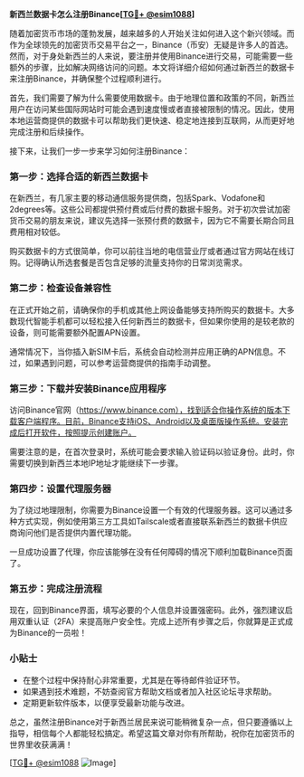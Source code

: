 **新西兰数据卡怎么注册Binance[[TG💪+ @esim1088](https://t.me/s/esim1088)]**

随着加密货币市场的蓬勃发展，越来越多的人开始关注如何进入这个新兴领域。而作为全球领先的加密货币交易平台之一，Binance（币安）无疑是许多人的首选。然而，对于身处新西兰的人来说，要注册并使用Binance进行交易，可能需要一些额外的步骤，比如解决网络访问的问题。本文将详细介绍如何通过新西兰的数据卡来注册Binance，并确保整个过程顺利进行。

首先，我们需要了解为什么需要使用数据卡。由于地理位置和政策的不同，新西兰用户在访问某些国际网站时可能会遇到速度慢或者直接被限制的情况。因此，使用本地运营商提供的数据卡可以帮助我们更快速、稳定地连接到互联网，从而更好地完成注册和后续操作。

接下来，让我们一步一步来学习如何注册Binance：

### 第一步：选择合适的新西兰数据卡

在新西兰，有几家主要的移动通信服务提供商，包括Spark、Vodafone和2degrees等。这些公司都提供预付费或后付费的数据卡服务。对于初次尝试加密货币交易的朋友来说，建议先选择一张预付费的数据卡，因为它不需要长期合同且费用相对较低。

购买数据卡的方式很简单，你可以前往当地的电信营业厅或者通过官方网站在线订购。记得确认所选套餐是否包含足够的流量支持你的日常浏览需求。

### 第二步：检查设备兼容性

在正式开始之前，请确保你的手机或其他上网设备能够支持所购买的数据卡。大多数现代智能手机都可以轻松接入任何新西兰的数据卡，但如果你使用的是较老款的设备，则可能需要额外配置APN设置。

通常情况下，当你插入新SIM卡后，系统会自动检测并应用正确的APN信息。不过，如果遇到问题，可以参考运营商提供的指南手动调整。

### 第三步：下载并安装Binance应用程序

访问Binance官网（https://www.binance.com），找到适合你操作系统的版本下载客户端程序。目前，Binance支持iOS、Android以及桌面版操作系统。安装完成后打开软件，按照提示创建账户。

需要注意的是，在首次登录时，系统可能会要求输入验证码以验证身份。此时，你需要切换到新西兰本地IP地址才能继续下一步骤。

### 第四步：设置代理服务器

为了绕过地理限制，你需要为Binance设置一个有效的代理服务器。这可以通过多种方式实现，例如使用第三方工具如Tailscale或者直接联系新西兰的数据卡供应商询问他们是否提供内置代理功能。

一旦成功设置了代理，你应该能够在没有任何障碍的情况下顺利加载Binance页面了。

### 第五步：完成注册流程

现在，回到Binance界面，填写必要的个人信息并设置强密码。此外，强烈建议启用双重认证（2FA）来提高账户安全性。完成上述所有步骤之后，你就算是正式成为Binance的一员啦！

### 小贴士

- 在整个过程中保持耐心非常重要，尤其是在等待邮件验证环节。
- 如果遇到技术难题，不妨查阅官方帮助文档或者加入社区论坛寻求帮助。
- 定期更新软件版本，以便享受最新功能与改进。

总之，虽然注册Binance对于新西兰居民来说可能稍微复杂一点，但只要遵循以上指导，相信每个人都能轻松搞定。希望这篇文章对你有所帮助，祝你在加密货币的世界里收获满满！

[[TG💪+ @esim1088](https://t.me/s/esim1088) ![Image](https://i.postimg.cc/4NQfJmqS/Snipaste-2025-05-13-00-14-12.png)]